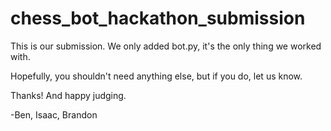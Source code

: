 # chess_bot_hackathon_submission

This is our submission. We only added bot.py, it's the only thing we worked with.

Hopefully, you shouldn't need anything else, but if you do, let us know.

Thanks! And happy judging.

-Ben, Isaac, Brandon
